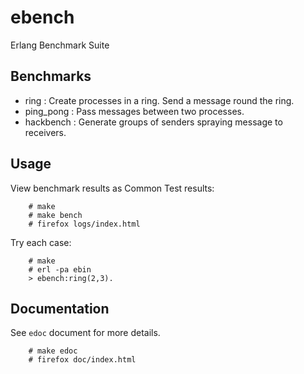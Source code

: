 ebench
======

Erlang Benchmark Suite

Benchmarks
----------

 * ring : Create processes in a ring. Send a message round the ring.
 * ping_pong : Pass messages between two processes.
 * hackbench : Generate groups of senders spraying message to receivers.

Usage
-----

View benchmark results as Common Test results:

        # make
        # make bench
        # firefox logs/index.html

Try each case:

        # make
        # erl -pa ebin
        > ebench:ring(2,3).


Documentation
-------------

See `edoc` document for more details.

        # make edoc
        # firefox doc/index.html

